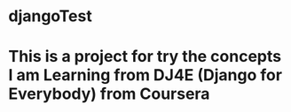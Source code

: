 # djangoTest 
# This is a project for try the concepts I am Learning from DJ4E (Django for Everybody) from Coursera 

